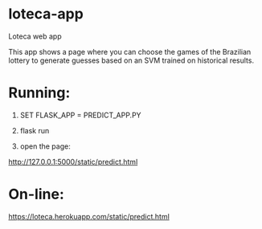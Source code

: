 # loteca-app
Loteca web app

This app shows a page where you can choose the games of the Brazilian lottery to generate guesses based on an SVM trained on historical results.

# Running:

1. SET FLASK_APP = PREDICT_APP.PY

2. flask run

3. open the page:

http://127.0.0.1:5000/static/predict.html


# On-line:

https://loteca.herokuapp.com/static/predict.html
